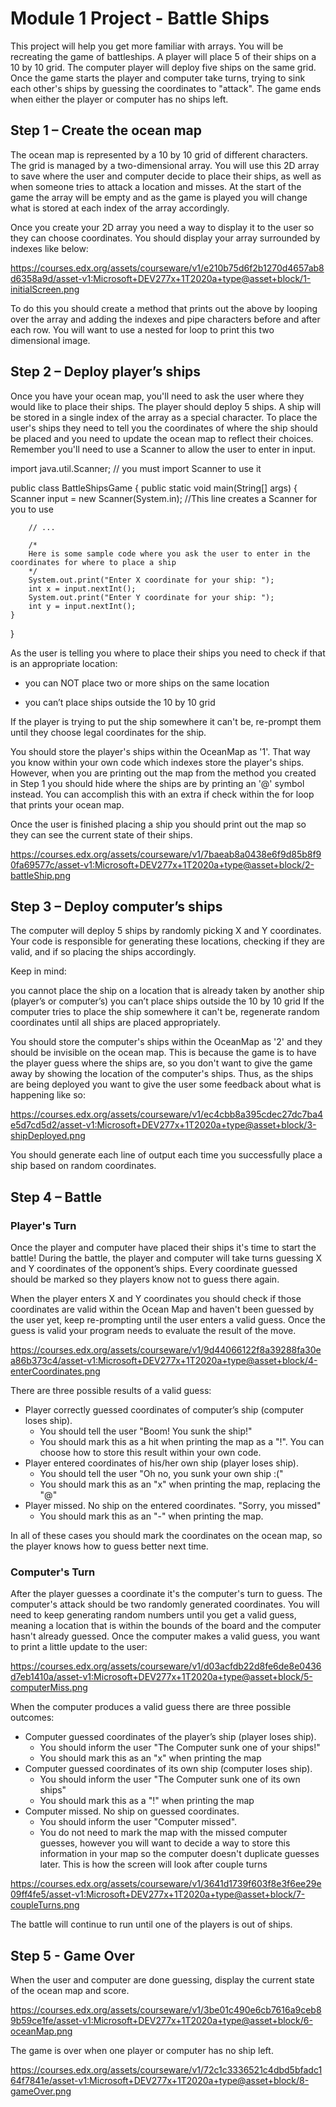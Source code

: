 # Module 1 Project - Battle Ships

This project will help you get more familiar with arrays. You will be recreating the game of battleships. A player will place 5 of their ships on a 10 by 10 grid. The computer player will deploy five ships on the same grid. Once the game starts the player and computer take turns, trying to sink each other's ships by guessing the coordinates to "attack". The game ends when either the player or computer has no ships left.

## Step 1 – Create the ocean map
The ocean map is represented by a 10 by 10 grid of different characters. The grid is managed by a two-dimensional array. You will use this 2D array to save where the user and computer decide to place their ships, as well as when someone tries to attack a location and misses. At the start of the game the array will be empty and as the game is played you will change what is stored at each index of the array accordingly.

Once you create your 2D array you need a way to display it to the user so they can choose coordinates. You should display your array surrounded by indexes like below:

https://courses.edx.org/assets/courseware/v1/e210b75d6f2b1270d4657ab8d6358a9d/asset-v1:Microsoft+DEV277x+1T2020a+type@asset+block/1-initialScreen.png

To do this you should create a method that prints out the above by looping over the array and adding the indexes and pipe characters before and after each row. You will want to use a nested for loop to print this two dimensional image.

## Step 2 – Deploy player’s ships
Once you have your ocean map, you'll need to ask the user where they would like to place their ships. The player should deploy 5 ships. A ship will be stored in a single index of the array as a special character. To place the user's ships they need to tell you the coordinates of where the ship should be placed and you need to update the ocean map to reflect their choices. Remember you'll need to use a Scanner to allow the user to enter in input.

import java.util.Scanner; // you must import Scanner to use it

public class BattleShipsGame {
    public static void main(String[] args) {
        Scanner input = new Scanner(System.in); //This line creates a Scanner for you to use

        // ...

        /* 
        Here is some sample code where you ask the user to enter in the coordinates for where to place a ship
        */
        System.out.print("Enter X coordinate for your ship: ");
        int x = input.nextInt();
        System.out.print("Enter Y coordinate for your ship: ");
        int y = input.nextInt();
    }
}

As the user is telling you where to place their ships you need to check if that is an appropriate location:

* you can NOT place two or more ships on the same location

* you can’t place ships outside the 10 by 10 grid

If the player is trying to put the ship somewhere it can't be, re-prompt them until they choose legal coordinates for the ship.

You should store the player's ships within the OceanMap as '1'. That way you know within your own code which indexes store the player's ships. However, when you are printing out the map from the method you created in Step 1 you should hide where the ships are by printing an '@' symbol instead. You can accomplish this with an extra if check within the for loop that prints your ocean map.

Once the user is finished placing a ship you should print out the map so they can see the current state of their ships.

https://courses.edx.org/assets/courseware/v1/7baeab8a0438e6f9d85b8f90fa69577c/asset-v1:Microsoft+DEV277x+1T2020a+type@asset+block/2-battleShip.png

## Step 3 – Deploy computer’s ships

The computer will deploy 5 ships by randomly picking X and Y coordinates. Your code is responsible for generating these locations, checking if they are valid, and if so placing the ships accordingly.

Keep in mind:

you cannot place the ship on a location that is already taken by another ship (player’s or computer’s)
you can’t place ships outside the 10 by 10 grid
If the computer tries to place the ship somewhere it can't be, regenerate random coordinates until all ships are placed appropriately.

You should store the computer's ships within the OceanMap as '2' and they should be invisible on the ocean map. This is because the game is to have the player guess where the ships are, so you don't want to give the game away by showing the location of the computer's ships. Thus, as the ships are being deployed you want to give the user some feedback about what is happening like so:

https://courses.edx.org/assets/courseware/v1/ec4cbb8a395cdec27dc7ba4e5d7cd5d2/asset-v1:Microsoft+DEV277x+1T2020a+type@asset+block/3-shipDeployed.png

You should generate each line of output each time you successfully place a ship based on random coordinates.

## Step 4 – Battle
### Player's Turn
Once the player and computer have placed their ships it's time to start the battle! During the battle, the player and computer will take turns guessing X and Y coordinates of the opponent’s ships. Every coordinate guessed should be marked so they players know not to guess there again.

When the player enters X and Y coordinates you should check if those coordinates are valid within the Ocean Map and haven't been guessed by the user yet, keep re-prompting until the user enters a valid guess. Once the guess is valid your program needs to evaluate the result of the move.

https://courses.edx.org/assets/courseware/v1/9d44066122f8a39288fa30ea86b373c4/asset-v1:Microsoft+DEV277x+1T2020a+type@asset+block/4-enterCoordinates.png

There are three possible results of a valid guess:

* Player correctly guessed coordinates of computer’s ship (computer loses ship).
  * You should tell the user "Boom! You sunk the ship!"
  * You should mark this as a hit when printing the map as a "!". You can choose how to store this result within your own code.
* Player entered coordinates of his/her own ship (player loses ship).
  * You should tell the user "Oh no, you sunk your own ship :("
  * You should mark this as an "x" when printing the map, replacing the "@"
* Player missed. No ship on the entered coordinates. "Sorry, you missed"
  * You should mark this as an "-" when printing the map.

In all of these cases you should mark the coordinates on the ocean map, so the player knows how to guess better next time.

### Computer's Turn
After the player guesses a coordinate it's the computer's turn to guess. The computer's attack should be two randomly generated coordinates. You will need to keep generating random numbers until you get a valid guess, meaning a location that is within the bounds of the board and the computer hasn't already guessed. Once the computer makes a valid guess, you want to print a little update to the user:

https://courses.edx.org/assets/courseware/v1/d03acfdb22d8fe6de8e0436d7eb1410a/asset-v1:Microsoft+DEV277x+1T2020a+type@asset+block/5-computerMiss.png

When the computer produces a valid guess there are three possible outcomes:

* Computer guessed coordinates of the player’s ship (player loses ship).
  * You should inform the user "The Computer sunk one of your ships!"
  * You should mark this as an "x" when printing the map
* Computer guessed coordinates of its own ship (computer loses ship).
  * You should inform the user "The Computer sunk one of its own ships"
  * You should mark this as a "!" when printing the map
* Computer missed. No ship on guessed coordinates.
  * You should inform the user "Computer missed".
  * You do not need to mark the map with the missed computer guesses, however you will want to decide a way to store this information in your map so the computer doesn't duplicate guesses later.
This is how the screen will look after couple turns

https://courses.edx.org/assets/courseware/v1/3641d1739f603f8e3f6ee29e09ff4fe5/asset-v1:Microsoft+DEV277x+1T2020a+type@asset+block/7-coupleTurns.png

The battle will continue to run until one of the players is out of ships.

## Step 5 - Game Over
When the user and computer are done guessing, display the current state of the ocean map and score.

https://courses.edx.org/assets/courseware/v1/3be01c490e6cb7616a9ceb89b59ce1fe/asset-v1:Microsoft+DEV277x+1T2020a+type@asset+block/6-oceanMap.png

The game is over when one player or computer has no ship left.

https://courses.edx.org/assets/courseware/v1/72c1c3336521c4dbd5bfadc164f7841e/asset-v1:Microsoft+DEV277x+1T2020a+type@asset+block/8-gameOver.png
